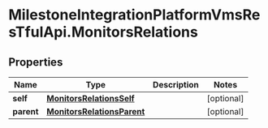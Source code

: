 # MilestoneIntegrationPlatformVmsResTfulApi.MonitorsRelations

## Properties
Name | Type | Description | Notes
------------ | ------------- | ------------- | -------------
**self** | [**MonitorsRelationsSelf**](MonitorsRelationsSelf.md) |  | [optional] 
**parent** | [**MonitorsRelationsParent**](MonitorsRelationsParent.md) |  | [optional] 
